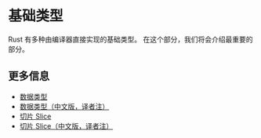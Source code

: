 # 基础类型

Rust 有多种由编译器直接实现的基础类型。
在这个部分，我们将会介绍最重要的部分。

## 更多信息

- [数据类型](https://doc.rust-lang.org/stable/book/ch03-02-data-types.html)
- [数据类型（中文版，译者注）](https://rustwiki.org/zh-CN/book/ch03-02-data-types.html)
- [切片 Slice](https://doc.rust-lang.org/stable/book/ch04-03-slices.html)
- [切片 Slice（中文版，译者注）](https://rustwiki.org/zh-CN/book/ch04-03-slices.html)
